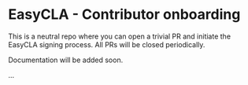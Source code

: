 
# EasyCLA - Contributor onboarding

This is a neutral repo where you can open a trivial PR and initiate the EasyCLA signing process. All PRs will be closed periodically.

Documentation will be added soon.

...
